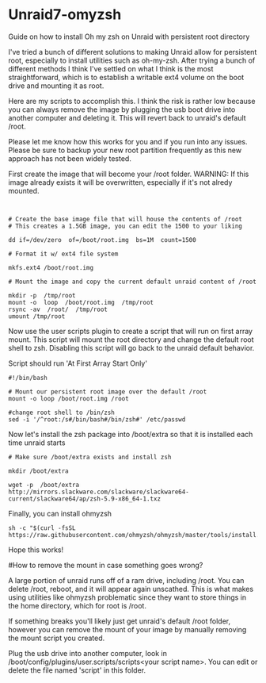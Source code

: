 
# Unraid7-omyzsh
Guide on how to install Oh my zsh on Unraid with persistent root directory

I've tried a bunch of different solutions to making Unraid allow for persistent root, especially to install utilities such as oh-my-zsh.  After trying a bunch of different methods I think I've settled on what I think is the most straightforward, which is to establish a writable ext4 volume on the boot drive and mounting it as root.

Here are my scripts to accomplish this.  I think the risk is rather low because you can always remove the image by plugging the usb boot drive into another computer and deleting it.  This will revert back to unraid's default /root.

Please let me know how this works for you and if you run into any issues.  Please be sure to backup your new root partition frequently as this new approach has not been widely tested.

First create the image that will become your /root folder.  WARNING:  If this image already exists it will be overwritten, especially if it's not alredy mounted.



```
  

# Create the base image file that will house the contents of /root
# This creates a 1.5GB image, you can edit the 1500 to your liking

dd if=/dev/zero  of=/boot/root.img  bs=1M  count=1500

# Format it w/ ext4 file system

mkfs.ext4 /boot/root.img

# Mount the image and copy the current default unraid content of /root

mkdir -p  /tmp/root
mount -o  loop  /boot/root.img  /tmp/root
rsync -av  /root/  /tmp/root
umount /tmp/root
```

Now use the user scripts plugin to create a script that will run on first array mount.  This script will mount the root directory and change the default root shell to zsh.  Disabling this script will go back to the unraid default behavior.

Script should run 'At First Array Start Only'

```
#!/bin/bash

# Mount our persistent root image over the default /root
mount -o loop /boot/root.img /root

#change root shell to /bin/zsh
sed -i '/^root:/s#/bin/bash#/bin/zsh#' /etc/passwd
```
Now let's install the zsh package into /boot/extra so that it is installed each time unraid starts

```
# Make sure /boot/extra exists and install zsh

mkdir /boot/extra

wget -p  /boot/extra  http://mirrors.slackware.com/slackware/slackware64-current/slackware64/ap/zsh-5.9-x86_64-1.txz
```

Finally, you can install ohmyzsh

```
sh -c "$(curl -fsSL https://raw.githubusercontent.com/ohmyzsh/ohmyzsh/master/tools/install.sh)"
```

Hope this works!


#How to remove the mount in case something goes wrong?

A large portion of unraid runs off of a ram drive, including /root.  You can delete /root, reboot, and it will appear again unscathed.  This is what makes using utilities like ohmyzsh problematic since they want to store things in the home directory, which for root is /root.

If something breaks you'll likely just get unraid's default /root folder, however you can remove the mount of your image by manually removing the mount script you created.

Plug the usb drive into another computer, look in /boot/config/plugins/user.scripts/scripts\<your script name\>. You can edit or delete the file named 'script' in this folder.


